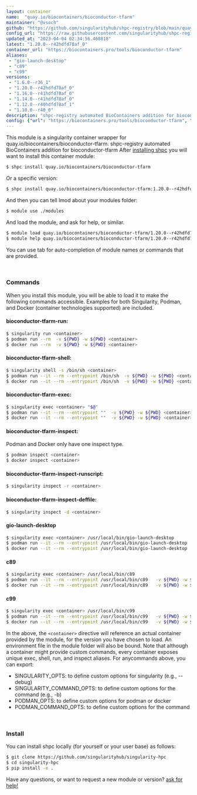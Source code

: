 ```yaml
---
layout: container
name:  "quay.io/biocontainers/bioconductor-tfarm"
maintainer: "@vsoch"
github: "https://github.com/singularityhub/shpc-registry/blob/main/quay.io/biocontainers/bioconductor-tfarm/container.yaml"
config_url: "https://raw.githubusercontent.com/singularityhub/shpc-registry/main/quay.io/biocontainers/bioconductor-tfarm/container.yaml"
updated_at: "2023-04-04 02:34:56.468818"
latest: "1.20.0--r42hdfd78af_0"
container_url: "https://biocontainers.pro/tools/bioconductor-tfarm"
aliases:
 - "gio-launch-desktop"
 - "c89"
 - "c99"
versions:
 - "1.6.0--r36_1"
 - "1.20.0--r42hdfd78af_0"
 - "1.16.0--r41hdfd78af_0"
 - "1.14.0--r41hdfd78af_0"
 - "1.12.0--r40hdfd78af_1"
 - "1.10.0--r40_0"
description: "shpc-registry automated BioContainers addition for bioconductor-tfarm"
config: {"url": "https://biocontainers.pro/tools/bioconductor-tfarm", "maintainer": "@vsoch", "description": "shpc-registry automated BioContainers addition for bioconductor-tfarm", "latest": {"1.20.0--r42hdfd78af_0": "sha256:b958b312a52fe193da1c9414ad78f840a500d4c51bc8d0613f054c6745620293"}, "tags": {"1.6.0--r36_1": "sha256:55deb0fa415f67c4df6c8daba1bb9d33ccc0f3dfeb3be786bd3ce3486d7f3972", "1.20.0--r42hdfd78af_0": "sha256:b958b312a52fe193da1c9414ad78f840a500d4c51bc8d0613f054c6745620293", "1.16.0--r41hdfd78af_0": "sha256:fbfd72474e1115b580d81dda1c70772d15fb55956778fceb2fca415b07ad2bcf", "1.14.0--r41hdfd78af_0": "sha256:e36ef335e85a060fe182f0413d73d68c6f5324bbb87ac12029a32b91a4644315", "1.12.0--r40hdfd78af_1": "sha256:5ffc90db31a8be25cf8083da290e4b228a4f17162fcdbe8cb3095a7db7522ceb", "1.10.0--r40_0": "sha256:f63a5d8308c66fa5c038b71413745feafda8ea40fe15ddacaf1820cee23708f0"}, "docker": "quay.io/biocontainers/bioconductor-tfarm", "aliases": {"gio-launch-desktop": "/usr/local/bin/gio-launch-desktop", "c89": "/usr/local/bin/c89", "c99": "/usr/local/bin/c99"}}
---
```


This module is a singularity container wrapper for quay.io/biocontainers/bioconductor-tfarm.
shpc-registry automated BioContainers addition for bioconductor-tfarm
After [installing shpc](#install) you will want to install this container module:


```bash
$ shpc install quay.io/biocontainers/bioconductor-tfarm
```

Or a specific version:

```bash
$ shpc install quay.io/biocontainers/bioconductor-tfarm:1.20.0--r42hdfd78af_0
```

And then you can tell lmod about your modules folder:

```bash
$ module use ./modules
```

And load the module, and ask for help, or similar.

```bash
$ module load quay.io/biocontainers/bioconductor-tfarm/1.20.0--r42hdfd78af_0
$ module help quay.io/biocontainers/bioconductor-tfarm/1.20.0--r42hdfd78af_0
```

You can use tab for auto-completion of module names or commands that are provided.

<br>

### Commands

When you install this module, you will be able to load it to make the following commands accessible.
Examples for both Singularity, Podman, and Docker (container technologies supported) are included.

#### bioconductor-tfarm-run:

```bash
$ singularity run <container>
$ podman run --rm  -v ${PWD} -w ${PWD} <container>
$ docker run --rm  -v ${PWD} -w ${PWD} <container>
```

#### bioconductor-tfarm-shell:

```bash
$ singularity shell -s /bin/sh <container>
$ podman run --it --rm --entrypoint /bin/sh  -v ${PWD} -w ${PWD} <container>
$ docker run --it --rm --entrypoint /bin/sh  -v ${PWD} -w ${PWD} <container>
```

#### bioconductor-tfarm-exec:

```bash
$ singularity exec <container> "$@"
$ podman run --it --rm --entrypoint ""  -v ${PWD} -w ${PWD} <container> "$@"
$ docker run --it --rm --entrypoint ""  -v ${PWD} -w ${PWD} <container> "$@"
```

#### bioconductor-tfarm-inspect:

Podman and Docker only have one inspect type.

```bash
$ podman inspect <container>
$ docker inspect <container>
```

#### bioconductor-tfarm-inspect-runscript:

```bash
$ singularity inspect -r <container>
```

#### bioconductor-tfarm-inspect-deffile:

```bash
$ singularity inspect -d <container>
```


#### gio-launch-desktop

```bash
$ singularity exec <container> /usr/local/bin/gio-launch-desktop
$ podman run --it --rm --entrypoint /usr/local/bin/gio-launch-desktop   -v ${PWD} -w ${PWD} <container> -c " $@"
$ docker run --it --rm --entrypoint /usr/local/bin/gio-launch-desktop   -v ${PWD} -w ${PWD} <container> -c " $@"
```


#### c89

```bash
$ singularity exec <container> /usr/local/bin/c89
$ podman run --it --rm --entrypoint /usr/local/bin/c89   -v ${PWD} -w ${PWD} <container> -c " $@"
$ docker run --it --rm --entrypoint /usr/local/bin/c89   -v ${PWD} -w ${PWD} <container> -c " $@"
```


#### c99

```bash
$ singularity exec <container> /usr/local/bin/c99
$ podman run --it --rm --entrypoint /usr/local/bin/c99   -v ${PWD} -w ${PWD} <container> -c " $@"
$ docker run --it --rm --entrypoint /usr/local/bin/c99   -v ${PWD} -w ${PWD} <container> -c " $@"
```



In the above, the `<container>` directive will reference an actual container provided
by the module, for the version you have chosen to load. An environment file in the
module folder will also be bound. Note that although a container
might provide custom commands, every container exposes unique exec, shell, run, and
inspect aliases. For anycommands above, you can export:

 - SINGULARITY_OPTS: to define custom options for singularity (e.g., --debug)
 - SINGULARITY_COMMAND_OPTS: to define custom options for the command (e.g., -b)
 - PODMAN_OPTS: to define custom options for podman or docker
 - PODMAN_COMMAND_OPTS: to define custom options for the command

<br>

### Install

You can install shpc locally (for yourself or your user base) as follows:

```bash
$ git clone https://github.com/singularityhub/singularity-hpc
$ cd singularity-hpc
$ pip install -e .
```

Have any questions, or want to request a new module or version? [ask for help!](https://github.com/singularityhub/singularity-hpc/issues)